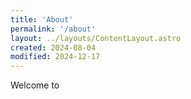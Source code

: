 ```yaml
---
title: 'About'
permalink: '/about'
layout: ../layouts/ContentLayout.astro
created: 2024-08-04
modified: 2024-12-17
---
```


Welcome to 
